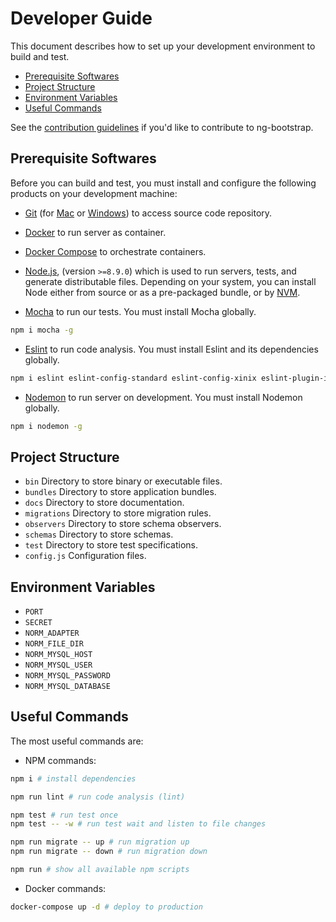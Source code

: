 # Developer Guide

This document describes how to set up your development environment to build and
test.

- [Prerequisite Softwares](#prerequisite-softwares)
- [Project Structure](#project-structure)
- [Environment Variables](#environment-variables)
- [Useful Commands](#useful-commands)

See the [contribution guidelines](CONTRIBUTING.md)
if you'd like to contribute to ng-bootstrap.

## Prerequisite Softwares

Before you can build and test, you must install and configure the following
products on your development machine:

- [Git](http://git-scm.com) (for [Mac](http://mac.github.com) or
  [Windows](http://windows.github.com)) to access source code repository.

- [Docker](https://www.docker.com/) to run server as container.

- [Docker Compose](https://docs.docker.com/compose/) to orchestrate containers.

- [Node.js](https://nodejs.org), (version `>=8.9.0`) which is used to run
  servers, tests, and generate distributable files. Depending on your system, you can install Node either from source or as a pre-packaged bundle, or by
  [NVM](https://github.com/creationix/nvm).

- [Mocha](https://mochajs.org/) to run our tests. You must install Mocha
  globally.

```sh
npm i mocha -g
```

- [Eslint](https://eslint.org/) to run code analysis. You must install Eslint
  and its dependencies globally.

```sh
npm i eslint eslint-config-standard eslint-config-xinix eslint-plugin-import eslint-plugin-node eslint-plugin-promise eslint-plugin-standard babel-eslint -g
```

- [Nodemon](https://nodemon.io/) to run server on development. You must
  install Nodemon globally.

```sh
npm i nodemon -g
```

## Project Structure

- `bin` Directory to store binary or executable files.
- `bundles` Directory to store application bundles.
- `docs` Directory to store documentation.
- `migrations` Directory to store migration rules.
- `observers` Directory to store schema observers.
- `schemas` Directory to store schemas.
- `test` Directory to store test specifications.
- `config.js` Configuration files.

## Environment Variables

- `PORT`
- `SECRET`
- `NORM_ADAPTER`
- `NORM_FILE_DIR`
- `NORM_MYSQL_HOST`
- `NORM_MYSQL_USER`
- `NORM_MYSQL_PASSWORD`
- `NORM_MYSQL_DATABASE`

## Useful Commands

The most useful commands are:

- NPM commands:

```sh
npm i # install dependencies

npm run lint # run code analysis (lint)

npm test # run test once
npm test -- -w # run test wait and listen to file changes

npm run migrate -- up # run migration up
npm run migrate -- down # run migration down

npm run # show all available npm scripts
```

- Docker commands:

```sh
docker-compose up -d # deploy to production

```
